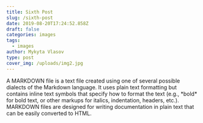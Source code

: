 ```yaml
---
title: Sixth Post
slug: /sixth-post
date: 2019-08-20T17:24:52.858Z
draft: false
categories: images
tags:
  - images
author: Mykyta Vlasov
type: post
cover_img: /uploads/img2.jpg
---
```

A MARKDOWN file is a text file created using one of several possible dialects of the Markdown language. It uses plain text formatting but contains inline text symbols that specify how to format the text (e.g., \*bold\* for bold text, or other markups for italics, indentation, headers, etc.). MARKDOWN files are designed for writing documentation in plain text that can be easily converted to HTML.
